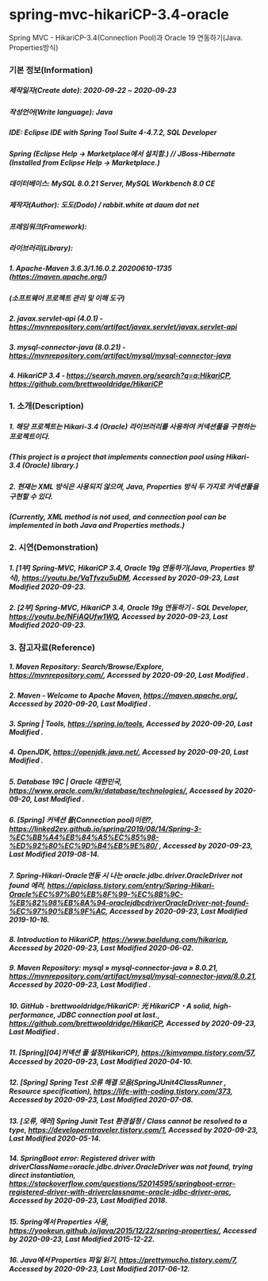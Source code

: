 # spring-mvc-hikariCP-3.4-oracle
Spring MVC - HikariCP-3.4(Connection Pool)과 Oracle 19 연동하기(Java. Properties방식)

### 기본 정보(Information)
##### 제작일자(Create date): 2020-09-22 ~ 2020-09-23
##### 작성언어(Write language): Java
##### IDE: Eclipse IDE with Spring Tool Suite 4-4.7.2, SQL Developer
##### Spring  (Eclipse Help -> Marketplace에서 설치함.) // JBoss-Hibernate (Installed from Eclipse Help -> Marketplace.)
##### 데이터베이스: MySQL 8.0.21 Server, MySQL Workbench 8.0 CE
##### 제작자(Author): 도도(Dodo) / rabbit.white at daum dot net
##### 프레임워크(Framework): 
##### 라이브러리(Library): 
##### 1. Apache-Maven 3.6.3/1.16.0.2.20200610-1735 (https://maven.apache.org/)
##### (소프트웨어 프로젝트 관리 및 이해 도구)
##### 2. javax.servlet-api (4.0.1) - https://mvnrepository.com/artifact/javax.servlet/javax.servlet-api
##### 3. mysql-connector-java (8.0.21) - https://mvnrepository.com/artifact/mysql/mysql-connector-java
##### 4. HikariCP 3.4 - https://search.maven.org/search?q=a:HikariCP, https://github.com/brettwooldridge/HikariCP

### 1. 소개(Description)
##### 1. 해당 프로젝트는 Hikari-3.4 (Oracle) 라이브러리를 사용하여 커넥션풀을 구현하는 프로젝트이다.
##### (This project is a project that implements connection pool using Hikari-3.4 (Oracle) library.)
##### 2. 현재는 XML 방식은 사용되지 않으며, Java, Properties 방식 두 가지로 커넥션풀을 구현할 수 있다.
##### (Currently, XML method is not used, and connection pool can be implemented in both Java and Properties methods.)

### 2. 시연(Demonstration)
##### 1. [1부] Spring-MVC, HikariCP 3.4, Oracle 19g 연동하기(Java, Properties 방식), https://youtu.be/VqTfvzu5uDM, Accessed by 2020-09-23, Last Modified 2020-09-23.
##### 2. [2부] Spring-MVC, HikariCP 3.4, Oracle 19g 연동하기 - SQL Developer, https://youtu.be/NFiAQUfw1WQ, Accessed by 2020-09-23, Last Modified 2020-09-23.

### 3. 참고자료(Reference)
##### 1. Maven Repository: Search/Browse/Explore, https://mvnrepository.com/, Accessed by 2020-09-20, Last Modified .
##### 2. Maven - Welcome to Apache Maven, https://maven.apache.org/, Accessed by 2020-09-20, Last Modified .
##### 3. Spring | Tools, https://spring.io/tools, Accessed by 2020-09-20, Last Modified .
##### 4. OpenJDK, https://openjdk.java.net/, Accessed by 2020-09-20, Last Modified .
##### 5. Database 19C | Oracle 대한민국, https://www.oracle.com/kr/database/technologies/, Accessed by 2020-09-20, Last Modified .
##### 6. [Spring] 커넥션 풀(Connection pool)이란?, https://linked2ev.github.io/spring/2019/08/14/Spring-3-%EC%BB%A4%EB%84%A5%EC%85%98-%ED%92%80%EC%9D%B4%EB%9E%80/ , Accessed by 2020-09-23, Last Modified 2019-08-14.
##### 7. Spring-Hikari-Oracle연동 시 나는 oracle.jdbc.driver.OracleDriver not found 에러, https://apiclass.tistory.com/entry/Spring-Hikari-Oracle%EC%97%B0%EB%8F%99-%EC%8B%9C-%EB%82%98%EB%8A%94-oraclejdbcdriverOracleDriver-not-found-%EC%97%90%EB%9F%AC, Accessed by 2020-09-23, Last Modified 2019-10-16.
##### 8. Introduction to HikariCP, https://www.baeldung.com/hikaricp, Accessed by 2020-09-23, Last Modified 2020-06-02.
##### 9. Maven Repository: mysql » mysql-connector-java » 8.0.21, https://mvnrepository.com/artifact/mysql/mysql-connector-java/8.0.21, Accessed by 2020-09-23, Last Modified .
##### 10. GitHub - brettwooldridge/HikariCP: 光 HikariCP・A solid, high-performance, JDBC connection pool at last., https://github.com/brettwooldridge/HikariCP, Accessed by 2020-09-23, Last Modified .
##### 11. [Spring][04]커넥션 풀 설정(HikariCP), https://kimvampa.tistory.com/57, Accessed by 2020-09-23, Last Modified 2020-04-10.
##### 12. [Spring] Spring Test 오류 해결 모음(SpringJUnit4ClassRunner , Resource specification), https://life-with-coding.tistory.com/373, Accessed by 2020-09-23, Last Modified 2020-07-08.
##### 13. [오류, 에러] Spring Junit Test 환경설정 / Class<SpringJUnit4ClassRunner> cannot be resolved to a type, https://developerntraveler.tistory.com/1, Accessed by 2020-09-23, Last Modified 2020-05-14.
##### 14. SpringBoot error: Registered driver with driverClassName=oracle.jdbc.driver.OracleDriver was not found, trying direct instantiation, https://stackoverflow.com/questions/52014595/springboot-error-registered-driver-with-driverclassname-oracle-jdbc-driver-orac, Accessed by 2020-09-23, Last Modified 2018.
##### 15. Spring에서 Properties 사용, https://yookeun.github.io/java/2015/12/22/spring-properties/, Accessed by 2020-09-23, Last Modified 2015-12-22.
##### 16. Java에서 Properties 파일 읽기, https://prettymucho.tistory.com/7, Accessed by 2020-09-23, Last Modified 2017-06-12.
